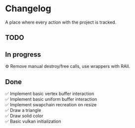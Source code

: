 # Changelog
A place where every action with the project is tracked.

## TODO


## In progress
⚙️ Remove manual destroy/free calls, use wrappers with RAII.

## Done
✅ Implement basic vertex buffer interaction \
✅ Implement basic uniform buffer interaction \
✅ Implement swapchain recreation on resize \
✅ Draw a triangle \
✅ Draw solid color \
✅ Basic vulkan initialization